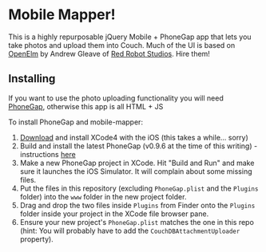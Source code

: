 # Mobile Mapper!

This is a highly repurposable jQuery Mobile + PhoneGap app that lets you take photos and upload them into Couch. Much of the UI is based on [OpenElm](https://github.com/andrewgleave/OpenElm) by Andrew Gleave of [Red Robot Studios](http://www.redrobotstudios.com/). Hire them!

## Installing

If you want to use the photo uploading functionality you will need [PhoneGap](http://www.phonegap.com/), otherwise this app is all HTML + JS

To install PhoneGap and mobile-mapper:

1. [Download](http://developer.apple.com/devcenter/ios) and install XCode4 with the iOS (this takes a while... sorry)
2. Build and install the latest PhoneGap (v0.9.6 at the time of this writing) - instructions [here](https://github.com/phonegap/phonegap-iphone)
3. Make a new PhoneGap project in XCode. Hit "Build and Run" and make sure it launches the iOS Simulator. It will complain about some missing files.
4. Put the files in this repository (excluding `PhoneGap.plist` and the `Plugins` folder) into the `www` folder in the new project folder.
5. Drag and drop the two files inside `Plugins` from Finder onto the `Plugins` folder inside your project in the XCode file browser pane.
6. Ensure your new project's `PhoneGap.plist` matches the one in this repo (hint: You will probably have to add the `CouchDBAttachmentUploader` property).